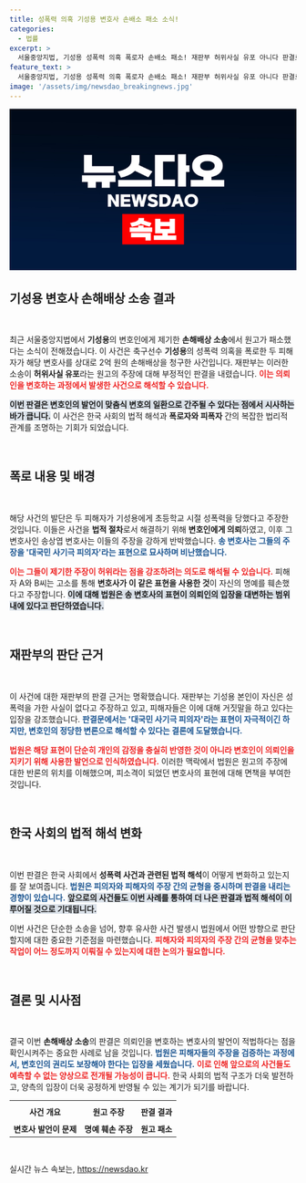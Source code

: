 ```yaml
---
title: 성폭력 의혹 기성용 변호사 손배소 패소 소식!
categories:
  - 법률
excerpt: >
  서울중앙지법, 기성용 성폭력 의혹 폭로자 손배소 패소! 재판부 허위사실 유포 아니다 판결로 사건의 새로운 국면을 맞이하다. 과연 진실은 무엇일까? 클릭하여 전체 내용을 확인하세요!
feature_text: >
  서울중앙지법, 기성용 성폭력 의혹 폭로자 손배소 패소! 재판부 허위사실 유포 아니다 판결로 사건의 새로운 국면을 맞이하다. 과연 진실은 무엇일까? 클릭하여 전체 내용을 확인하세요!
image: '/assets/img/newsdao_breakingnews.jpg'
---
```


<p><img src="/assets/img/newsdao_breakingnews.jpg" alt="bookingtag 속보" /></p>

<h2 data-ke-size="size26">기성용 변호사 손해배상 소송 결과</h2>

<p data-ke-size="size16">&nbsp;</p>

<p>최근 서울중앙지법에서 <strong>기성용</strong>의 변호인에게 제기한 <strong>손해배상 소송</strong>에서 원고가 패소했다는 소식이 전해졌습니다. 이 사건은 축구선수 <strong>기성용</strong>의 성폭력 의혹을 폭로한 두 피해자가 해당 변호사를 상대로 2억 원의 손해배상을 청구한 사건입니다. 재판부는 이러한 소송이 <strong>허위사실 유포</strong>라는 원고의 주장에 대해 부정적인 판결을 내렸습니다. <b><span style="color: #ee2323;">이는 의뢰인을 변호하는 과정에서 발생한 사건으로 해석할 수 있습니다.</span></b> </p>

<p><b><span style="background-color: #21538527;">이번 판결은 변호인의 발언이 맞춤식 변호의 일환으로 간주될 수 있다는 점에서 시사하는 바가 큽니다.</span></b>  이 사건은 한국 사회의 법적 해석과 <strong>폭로자와 피폭자</strong> 간의 복잡한 법리적 관계를 조명하는 기회가 되었습니다. </p>

<p data-ke-size="size16">&nbsp;</p>

<h2 data-ke-size="size26">폭로 내용 및 배경</h2>

<p data-ke-size="size16">&nbsp;</p>

<p>해당 사건의 발단은 두 피해자가 기성용에게 초등학교 시절 성폭력을 당했다고 주장한 것입니다. 이들은 사건을 <strong>법적 절차</strong>로서 해결하기 위해 <strong>변호인에게 의뢰</strong>하였고, 이후 그 변호사인 송상엽 변호사는 이들의 주장을 강하게 반박했습니다. <b><span style="color: #1a5490;">송 변호사는 그들의 주장을 '대국민 사기극 피의자'라는 표현으로 묘사하며 비난했습니다.</span></b> </p>

<p><b><span style="color: #ee2323;">이는 그들이 제기한 주장이 허위라는 점을 강조하려는 의도로 해석될 수 있습니다.</span></b> 피해자 A와 B씨는 고소를 통해 <strong>변호사가 이 같은 표현을 사용한 것</strong>이 자신의 명예를 훼손했다고 주장합니다. <b><span style="background-color: #21538527;">이에 대해 법원은 송 변호사의 표현이 의뢰인의 입장을 대변하는 범위 내에 있다고 판단하였습니다.</span></b> </p>

<p data-ke-size="size16">&nbsp;</p>

<h2 data-ke-size="size26">재판부의 판단 근거</h2>

<p data-ke-size="size16">&nbsp;</p>

<p>이 사건에 대한 재판부의 판결 근거는 명확했습니다. 재판부는 기성용 본인이 자신은 성폭력을 가한 사실이 없다고 주장하고 있고, 피해자들은 이에 대해 거짓말을 하고 있다는 입장을 강조했습니다. <b><span style="color: #1a5490;">판결문에서는 '대국민 사기극 피의자'라는 표현이 자극적이긴 하지만, 변호인의 정당한 변론으로 해석할 수 있다는 결론에 도달했습니다.</span></b> </p>

<p><b><span style="color: #ee2323;">법원은 해당 표현이 단순히 개인의 감정을 충실히 반영한 것이 아니라 변호인이 의뢰인을 지키기 위해 사용한 발언으로 인식하였습니다.</span></b> 이러한 맥락에서 법원은 원고의 주장에 대한 반론의 위치를 이해했으며, 피소격이 되었던 변호사의 표현에 대해 면책을 부여한 것입니다. </p>

<p data-ke-size="size16">&nbsp;</p>

<h2 data-ke-size="size26">한국 사회의 법적 해석 변화</h2>

<p data-ke-size="size16">&nbsp;</p>

<p>이번 판결은 한국 사회에서 <strong>성폭력 사건과 관련된 법적 해석</strong>이 어떻게 변화하고 있는지를 잘 보여줍니다. <b><span style="color: #1a5490;">법원은 피의자와 피해자의 주장 간의 균형을 중시하며 판결을 내리는 경향이 있습니다.</span></b> <b><span style="background-color: #21538527;">앞으로의 사건들도 이번 사례를 통하여 더 나은 판결과 법적 해석이 이루어질 것으로 기대됩니다.</span></b></p>

<p>이번 사건은 단순한 소송을 넘어, 향후 유사한 사건 발생시 법원에서 어떤 방향으로 판단할지에 대한 중요한 기준점을 마련했습니다. <b><span style="color: #ee2323;">피해자와 피의자의 주장 간의 균형을 맞추는 작업이 어느 정도까지 이뤄질 수 있는지에 대한 논의가 필요합니다.</span></b> </p>

<p data-ke-size="size16">&nbsp;</p>

<h2 data-ke-size="size26">결론 및 시사점</h2>

<p data-ke-size="size16">&nbsp;</p>

<p>결국 이번 <strong>손해배상 소송</strong>의 판결은 의뢰인을 변호하는 변호사의 발언이 적법하다는 점을 확인시켜주는 중요한 사례로 남을 것입니다. <b><span style="color: #1a5490;">법원은 피해자들의 주장을 검증하는 과정에서, 변호인의 권리도 보장해야 한다는 입장을 세웠습니다.</span></b> <b><span style="color: #ee2323;">이로 인해 앞으로의 사건들도 예측할 수 없는 양상으로 전개될 가능성이 큽니다.</span></b> 한국 사회의 법적 구조가 더욱 발전하고, 양측의 입장이 더욱 공정하게 반영될 수 있는 계기가 되기를 바랍니다.</p>

<table style="width:100%; border-collapse:collapse;">
  <tr>
    <th style="text-align: center; height: 30px;"><b>사건 개요</b></th>
    <th style="text-align: center; height: 30px;"><b>원고 주장</b></th>
    <th style="text-align: center; height: 30px;"><b>판결 결과</b></th>
  </tr>
  <tr>
    <td style="text-align: center; height: 17px;"><b>변호사 발언이 문제</b></td>
    <td style="text-align: center; height: 17px;"><b>명예 훼손 주장</b></td>
    <td style="text-align: center; height: 17px;"><b>원고 패소</b></td>
  </tr>
</table>

<p data-ke-size="size16">&nbsp;</p>
실시간 뉴스 속보는, <a href="https://newsdao.kr" rel="dofollow">https://newsdao.kr</a>


